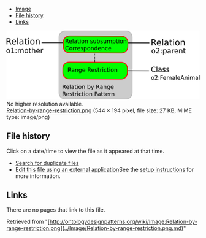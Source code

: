 * [Image](../Image/Relation-by-range-restriction.png.md#file)
* [File history](../Image/Relation-by-range-restriction.png.md#filehistory)
* [Links](../Image/Relation-by-range-restriction.png.md#filelinks)

[![Image:Relation-by-range-restriction.png](../images/2/2b/Relation-by-range-restriction.png)](../images/2/2b/Relation-by-range-restriction.png)  
No higher resolution available.  
[Relation-by-range-restriction.png](../images/2/2b/Relation-by-range-restriction.png)‎ (544 × 194 pixel, file size: 27 KB, MIME type: image/png)

## File history

Click on a date/time to view the file as it appeared at that time.



  
* [Search for duplicate files](http://ontologydesignpatterns.org/wiki/Special:FileDuplicateSearch/Relation-by-range-restriction.png "Special:FileDuplicateSearch/Relation-by-range-restriction.png")
* [Edit this file using an external application](http://ontologydesignpatterns.org/wiki/index.php?title=Image:Relation-by-range-restriction.png&action=edit&externaledit=true&mode=file "Image:Relation-by-range-restriction.png")See the [setup instructions](http://www.mediawiki.org/wiki/Manual:External_editors "http://www.mediawiki.org/wiki/Manual:External_editors") for more information.

## Links



There are no pages that link to this file.




Retrieved from "[http://ontologydesignpatterns.org/wiki/Image:Relation-by-range-restriction.png](../Image/Relation-by-range-restriction.png.md)"